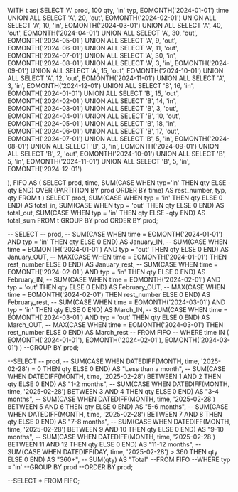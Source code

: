 

 WITH t as(
	SELECT 'A' prod, 100 qty, 'in' typ,  EOMONTH('2024-01-01') time UNION ALL
	SELECT 'A', 20, 'out', EOMONTH('2024-02-01') UNION ALL
    SELECT 'A', 10, 'in', EOMONTH('2024-03-01') UNION ALL
    SELECT 'A', 40, 'out', EOMONTH('2024-04-01') UNION ALL
    SELECT 'A', 30, 'out', EOMONTH('2024-05-01') UNION ALL
    SELECT 'A', 9, 'out', EOMONTH('2024-06-01') UNION ALL
    SELECT 'A', 11, 'out', EOMONTH('2024-07-01') UNION ALL
    SELECT 'A', 30, 'in', EOMONTH('2024-08-01') UNION ALL
    SELECT 'A', 3, 'in', EOMONTH('2024-09-01') UNION ALL
    SELECT 'A', 15, 'out', EOMONTH('2024-10-01') UNION ALL
    SELECT 'A', 12, 'out', EOMONTH('2024-11-01') UNION ALL
    SELECT 'A', 3, 'in', EOMONTH('2024-12-01') UNION ALL
    SELECT 'B', 16, 'in', EOMONTH('2024-01-01') UNION ALL
    SELECT 'B', 15, 'out', EOMONTH('2024-02-01') UNION ALL
    SELECT 'B', 14, 'in', EOMONTH('2024-03-01') UNION ALL
    SELECT 'B', 3, 'out', EOMONTH('2024-04-01') UNION ALL
    SELECT 'B', 10, 'out', EOMONTH('2024-05-01') UNION ALL
    SELECT 'B', 18, 'in', EOMONTH('2024-06-01') UNION ALL
    SELECT 'B', 17, 'out', EOMONTH('2024-07-01') UNION ALL
    SELECT 'B', 5, 'in', EOMONTH('2024-08-01') UNION ALL
    SELECT 'B', 3, 'in', EOMONTH('2024-09-01') UNION ALL
    SELECT 'B', 2, 'out', EOMONTH('2024-10-01') UNION ALL
    SELECT 'B', 5, 'in', EOMONTH('2024-11-01') UNION ALL
    SELECT 'B', 5, 'in', EOMONTH('2024-12-01')

),
FIFO AS 
	(
	SELECT
		prod, time,
		SUM(CASE WHEN typ='in' THEN qty ELSE -qty END)
		OVER (PARTITION BY prod ORDER BY time) AS rest_number,
		typ,
		qty
	FROM t
	)
	SELECT 
    prod,
    SUM(CASE WHEN typ = 'in' THEN qty ELSE 0 END) AS total_in,
    SUM(CASE WHEN typ = 'out' THEN qty ELSE 0 END) AS total_out,
    SUM(CASE WHEN typ = 'in' THEN qty ELSE -qty END) AS total_sum
FROM t
GROUP BY prod
ORDER BY prod;








--	SELECT 
--		prod,
--		SUM(CASE WHEN time = EOMONTH('2024-01-01') AND typ = 'in' THEN qty ELSE 0 END) AS January_IN,
--		SUM(CASE WHEN time = EOMONTH('2024-01-01') AND typ = 'out' THEN qty ELSE 0 END) AS January_OUT,
--		MAX(CASE WHEN time = EOMONTH('2024-01-01') THEN rest_number ELSE 0 END) AS January_rest,
--		SUM(CASE WHEN time = EOMONTH('2024-02-01') AND typ = 'in' THEN qty ELSE 0 END) AS February_IN,
--		SUM(CASE WHEN time = EOMONTH('2024-02-01') AND typ = 'out' THEN qty ELSE 0 END) AS February_OUT,
--		MAX(CASE WHEN time = EOMONTH('2024-02-01') THEN rest_number ELSE 0 END) AS February_rest,
--		SUM(CASE WHEN time = EOMONTH('2024-03-01') AND typ = 'in' THEN qty ELSE 0 END) AS March_IN,
--		SUM(CASE WHEN time = EOMONTH('2024-03-01') AND typ = 'out' THEN qty ELSE 0 END) AS March_OUT,
--		MAX(CASE WHEN time = EOMONTH('2024-03-01') THEN rest_number ELSE 0 END) AS March_rest
--	FROM FIFO
--	WHERE time IN ( EOMONTH('2024-01-01'), EOMONTH('2024-02-01'), EOMONTH('2024-03-01') )
--GROUP BY prod;






--SELECT
--		prod,
--    SUM(CASE WHEN DATEDIFF(MONTH, time, '2025-02-28') = 0 THEN qty ELSE 0 END) AS "Less than a month",
--    SUM(CASE WHEN DATEDIFF(MONTH, time, '2025-02-28') BETWEEN 1 AND 2 THEN qty ELSE 0 END) AS "1-2 months",
--    SUM(CASE WHEN DATEDIFF(MONTH, time, '2025-02-28') BETWEEN 3 AND 4 THEN qty ELSE 0 END) AS "3-4 months",
--    SUM(CASE WHEN DATEDIFF(MONTH, time, '2025-02-28') BETWEEN 5 AND 6 THEN qty ELSE 0 END) AS "5-6 months",
--    SUM(CASE WHEN DATEDIFF(MONTH, time, '2025-02-28') BETWEEN 7 AND 8 THEN qty ELSE 0 END) AS "7-8 months",
--    SUM(CASE WHEN DATEDIFF(MONTH, time, '2025-02-28') BETWEEN 9 AND 10 THEN qty ELSE 0 END) AS "9-10 months",
--    SUM(CASE WHEN DATEDIFF(MONTH, time, '2025-02-28') BETWEEN 11 AND 12 THEN qty ELSE 0 END) AS "11-12 months",
--    SUM(CASE WHEN DATEDIFF(DAY, time, '2025-02-28') > 360 THEN qty ELSE 0 END) AS "360+",
--    SUM(qty) AS "Total"
--FROM FIFO
--WHERE typ = 'in'
--GROUP BY prod
--ORDER BY prod;


--SELECT * FROM FIFO;
